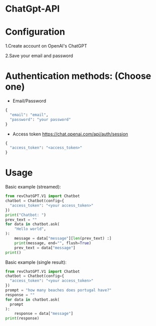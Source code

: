 # ChatGpt-API

# Configuration
1.Create account on OpenAI's ChatGPT

2.Save your email and password

# Authentication methods: (Choose one)
- Email/Password
```python
{
  "email": "email",
  "password": "your password"
}
```

- Access token
https://chat.openai.com/api/auth/session
```python
{
  "access_token": "<access_token>"
}

```

# Usage
Basic example (streamed):
```python
from revChatGPT.V1 import Chatbot
chatbot = Chatbot(config={
  "access_token": "<your access_token>"
})
print("Chatbot: ")
prev_text = ""
for data in chatbot.ask(
    "Hello world",
):
    message = data["message"][len(prev_text) :]
    print(message, end="", flush=True)
    prev_text = data["message"]
print()
```

Basic example (single result):
```python
from revChatGPT.V1 import Chatbot
chatbot = Chatbot(config={
  "access_token": "<your access_token>"
})
prompt = "how many beaches does portugal have?"
response = ""
for data in chatbot.ask(
  prompt
):
    response = data["message"]
print(response)
```
